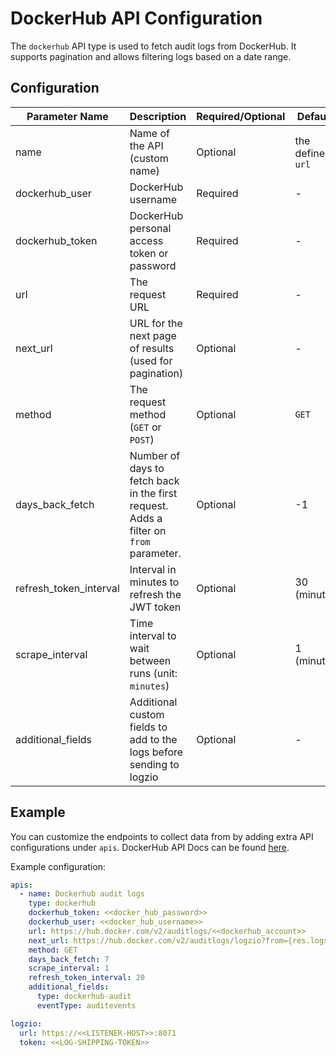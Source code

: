 # DockerHub API Configuration
The `dockerhub` API type is used to fetch audit logs from DockerHub. It supports pagination and allows filtering logs based on a date range.

## Configuration
| Parameter Name         | Description                                                                           | Required/Optional | Default           |
|------------------------|---------------------------------------------------------------------------------------|-------------------|-------------------|
| name                   | Name of the API (custom name)                                                         | Optional          | the defined `url` |
| dockerhub_user         | DockerHub username                                                                    | Required          | -                 |
| dockerhub_token        | DockerHub personal access token or password                                           | Required          | -                 |
| url                    | The request URL                                                                       | Required          | -                 |
| next_url               | URL for the next page of results (used for pagination)                                | Optional          | -                 |
| method                 | The request method (`GET` or `POST`)                                                  | Optional          | `GET`             |
| days_back_fetch        | Number of days to fetch back in the first request. Adds a filter on `from` parameter. | Optional          | -1                |
| refresh_token_interval | Interval in minutes to refresh the JWT token                                          | Optional          | 30 (minute)       |
| scrape_interval        | Time interval to wait between runs (unit: `minutes`)                                  | Optional          | 1 (minute)        |
| additional_fields      | Additional custom fields to add to the logs before sending to logzio                  | Optional          | -                 |

## Example
You can customize the endpoints to collect data from by adding extra API configurations under `apis`. DockerHub API Docs can be found [here](https://docs.docker.com/docker-hub/api/latest/).

Example configuration:

```yaml
apis:
  - name: Dockerhub audit logs
    type: dockerhub
    dockerhub_token: <<docker_hub_password>>
    dockerhub_user: <<docker_hub_username>>
    url: https://hub.docker.com/v2/auditlogs/<<dockerhub_account>>
    next_url: https://hub.docker.com/v2/auditlogs/logzio?from={res.logs.[0].timestamp}
    method: GET
    days_back_fetch: 7
    scrape_interval: 1
    refresh_token_interval: 20
    additional_fields:
      type: dockerhub-audit
      eventType: auditevents

logzio:
  url: https://<<LISTENER-HOST>>:8071
  token: <<LOG-SHIPPING-TOKEN>>
```